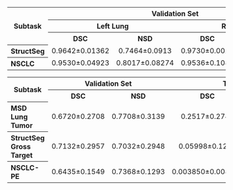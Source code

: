 <table>
<tr>
    <th rowspan="3"><center>Subtask<br/>
    <th colspan="4"><center>Validation Set</td>
    <th colspan="4"><center>Testing Set</td>
</tr>
<tr>
    <th colspan="2"><center>Left Lung</th>
    <th colspan="2"><center>Right Lung</th>
    <th colspan="2"><center>Left Lung</th>
    <th colspan="2"><center>Right Lung</th>
</tr>
<tr>
    <th><center>DSC</th>
    <th><center>NSD</th>
    <th><center>DSC</th>
    <th><center>NSD</th>
    <th><center>DSC</th>
    <th><center>NSD</th>
    <th><center>DSC</th>
    <th><center>NSD</th>
</tr>
<tr>
    <th align="left">StructSeg</th>
    <td><center>0.9642±0.01362</td>
    <td><center>0.7464±0.0913</td>
    <td><center>0.9730±0.0026</td>
    <td><center>0.7434±0.07216</td>
    <td><center>0.9215±0.1965</td>
    <td><center>0.8202±0.1573</td>
    <td><center>0.9554±0.07216</td>
    <td><center>0.8419±0.1159</td>
</tr>
<tr>
    <th align="left">NSCLC</th>
    <td><center>0.9530±0.04923</td>
    <td><center>0.8017±0.08274</td>
    <td><center>0.9536±0.1086</td>
    <td><center>0.8066±0.1067</td>
    <td><center>0.5751±0.2149</td>
    <td><center>0.4687±0.1693</td>
    <td><center>0.7219±0.1533</td>
    <td><center>0.5171±0.1676</td>
</tr>
</table>



<table>
<tr>
    <th rowspan="2"><center>Subtask<br/>
    <th colspan="2"><center>Validation Set</th>
    <th colspan="2"><center>Testing Set</th>
</tr>
<tr>
    <th><center>DSC</th>
    <th><center>NSD</th>
    <th><center>DSC</th>
    <th><center>NSD</th>
</tr>
<tr>
    <th align="left">MSD Lung Tumor</th>
    <td><center>0.6720±0.2708</td>
    <td><center>0.7708±0.3139</td>
    <td><center>0.2517±0.2741</td>
    <td><center>0.2595±0.2851</td>
</tr>
<tr>
    <th align="left">StructSeg Gross Target</th>
    <td><center>0.7132±0.2957</td>
    <td><center>0.7032±0.2948</td>
    <td><center>0.05998±0.1270</td>
    <td><center>0.0550±0.1070</td>
</tr>
<tr>
    <th align="left">NSCLC-PE</th>
    <td><center>0.6435±0.1549</td>
    <td><center>0.7368±0.1293</td>
    <td><center>0.003850±0.008947</td>
    <td><center>0.03687±0.04834</td>
</tr>
</table>
